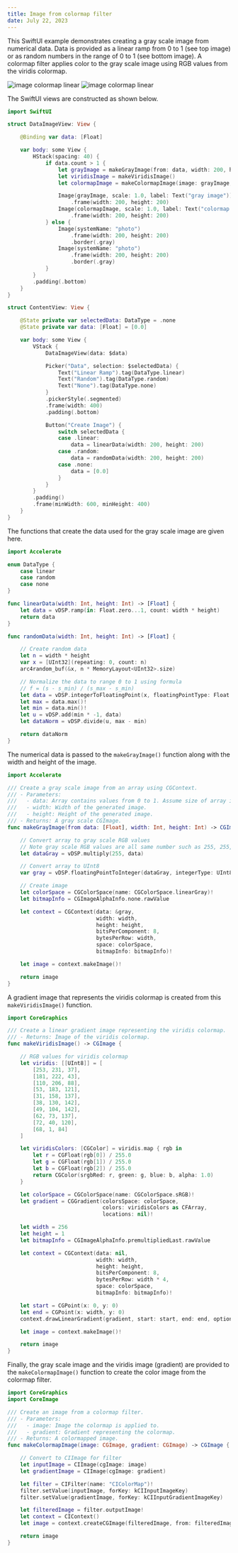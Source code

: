 ```yaml
---
title: Image from colormap filter
date: July 22, 2023
---
```


This SwiftUI example demonstrates creating a gray scale image from numerical data. Data is provided as a linear ramp from 0 to 1 (see top image) or as random numbers in the range of 0 to 1 (see bottom image). A colormap filter applies color to the gray scale image using RGB values from the viridis colormap.

<img src="../assets/images/swiftui-image-colormap-linear.png" style="max-width:600px;" alt="image colormap linear">

<img src="../assets/images/swiftui-image-colormap-random.png" style="max-width:600px;" alt="image colormap linear">

The SwiftUI views are constructed as shown below.

```swift
import SwiftUI

struct DataImageView: View {

    @Binding var data: [Float]

    var body: some View {
        HStack(spacing: 40) {
            if data.count > 1 {
                let grayImage = makeGrayImage(from: data, width: 200, height: 200)
                let viridisImage = makeViridisImage()
                let colormapImage = makeColormapImage(image: grayImage, gradient: viridisImage)

                Image(grayImage, scale: 1.0, label: Text("gray image"))
                    .frame(width: 200, height: 200)
                Image(colormapImage, scale: 1.0, label: Text("colormap image"))
                    .frame(width: 200, height: 200)
            } else {
                Image(systemName: "photo")
                    .frame(width: 200, height: 200)
                    .border(.gray)
                Image(systemName: "photo")
                    .frame(width: 200, height: 200)
                    .border(.gray)
            }
        }
        .padding(.bottom)
    }
}

struct ContentView: View {

    @State private var selectedData: DataType = .none
    @State private var data: [Float] = [0.0]

    var body: some View {
        VStack {
            DataImageView(data: $data)

            Picker("Data", selection: $selectedData) {
                Text("Linear Ramp").tag(DataType.linear)
                Text("Random").tag(DataType.random)
                Text("None").tag(DataType.none)
            }
            .pickerStyle(.segmented)
            .frame(width: 400)
            .padding(.bottom)

            Button("Create Image") {
                switch selectedData {
                case .linear:
                    data = linearData(width: 200, height: 200)
                case .random:
                    data = randomData(width: 200, height: 200)
                case .none:
                    data = [0.0]
                }
            }
        }
        .padding()
        .frame(minWidth: 600, minHeight: 400)
    }
}
```

The functions that create the data used for the gray scale image are given here.

```swift
import Accelerate

enum DataType {
    case linear
    case random
    case none
}

func linearData(width: Int, height: Int) -> [Float] {
    let data = vDSP.ramp(in: Float.zero...1, count: width * height)
    return data
}

func randomData(width: Int, height: Int) -> [Float] {

    // Create random data
    let n = width * height
    var x = [UInt32](repeating: 0, count: n)
    arc4random_buf(&x, n * MemoryLayout<UInt32>.size)

    // Normalize the data to range 0 to 1 using formula
    // f = (s - s_min) / (s_max - s_min)
    let data = vDSP.integerToFloatingPoint(x, floatingPointType: Float.self)
    let max = data.max()!
    let min = data.min()!
    let u = vDSP.add(min * -1, data)
    let dataNorm = vDSP.divide(u, max - min)

    return dataNorm
}
```

The numerical data is passed to the `makeGrayImage()` function along with the width and height of the image.

```swift
import Accelerate

/// Create a gray scale image from an array using CGContext.
/// - Parameters:
///   - data: Array contains values from 0 to 1. Assume size of array is width x height.
///   - width: Width of the generated image.
///   - height: Height of the generated image.
/// - Returns: A gray scale CGImage.
func makeGrayImage(from data: [Float], width: Int, height: Int) -> CGImage {

    // Convert array to gray scale RGB values
    // Note gray scale RGB values are all same number such as 255, 255, 255 and 80, 80, 80
    let dataGray = vDSP.multiply(255, data)

    // Convert array to UInt8
    var gray = vDSP.floatingPointToInteger(dataGray, integerType: UInt8.self, rounding: .towardNearestInteger)

    // Create image
    let colorSpace = CGColorSpace(name: CGColorSpace.linearGray)!
    let bitmapInfo = CGImageAlphaInfo.none.rawValue

    let context = CGContext(data: &gray,
                            width: width,
                            height: height,
                            bitsPerComponent: 8,
                            bytesPerRow: width,
                            space: colorSpace,
                            bitmapInfo: bitmapInfo)!

    let image = context.makeImage()!

    return image
}
```

A gradient image that represents the viridis colormap is created from this `makeViridisImage()` function.

```swift
import CoreGraphics

/// Create a linear gradient image representing the viridis colormap.
/// - Returns: Image of the viridis colormap.
func makeViridisImage() -> CGImage {

    // RGB values for viridis colormap
    let viridis: [[UInt8]] = [
        [253, 231, 37],
        [181, 222, 43],
        [110, 206, 88],
        [53, 183, 121],
        [31, 158, 137],
        [38, 130, 142],
        [49, 104, 142],
        [62, 73, 137],
        [72, 40, 120],
        [68, 1, 84]
    ]

    let viridisColors: [CGColor] = viridis.map { rgb in
        let r = CGFloat(rgb[0]) / 255.0
        let g = CGFloat(rgb[1]) / 255.0
        let b = CGFloat(rgb[2]) / 255.0
        return CGColor(srgbRed: r, green: g, blue: b, alpha: 1.0)
    }

    let colorSpace = CGColorSpace(name: CGColorSpace.sRGB)!
    let gradient = CGGradient(colorsSpace: colorSpace,
                              colors: viridisColors as CFArray,
                              locations: nil)!

    let width = 256
    let height = 1
    let bitmapInfo = CGImageAlphaInfo.premultipliedLast.rawValue

    let context = CGContext(data: nil,
                            width: width,
                            height: height,
                            bitsPerComponent: 8,
                            bytesPerRow: width * 4,
                            space: colorSpace,
                            bitmapInfo: bitmapInfo)!

    let start = CGPoint(x: 0, y: 0)
    let end = CGPoint(x: width, y: 0)
    context.drawLinearGradient(gradient, start: start, end: end, options: [])

    let image = context.makeImage()!

    return image
}
```

Finally, the gray scale image and the viridis image (gradient) are provided to the `makeColormapImage()` function to create the color image from the colormap filter.

```swift
import CoreGraphics
import CoreImage

/// Create an image from a colormap filter.
/// - Parameters:
///   - image: Image the colormap is applied to.
///   - gradient: Gradient representing the colormap.
/// - Returns: A colormapped image.
func makeColormapImage(image: CGImage, gradient: CGImage) -> CGImage {

    // Convert to CIImage for filter
    let inputImage = CIImage(cgImage: image)
    let gradientImage = CIImage(cgImage: gradient)

    let filter = CIFilter(name: "CIColorMap")!
    filter.setValue(inputImage, forKey: kCIInputImageKey)
    filter.setValue(gradientImage, forKey: kCIInputGradientImageKey)

    let filteredImage = filter.outputImage!
    let context = CIContext()
    let image = context.createCGImage(filteredImage, from: filteredImage.extent)!

    return image
}
```
